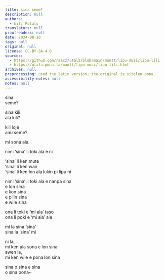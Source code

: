 ```yaml
---
title: sina seme?
description: null
authors:
  - kili Potato
translators: null
proofreaders: null
date: 2024-08-10
tags: null
original: null
license: CC-BY-SA-4.0
sources:
  - https://github.com/raacz/utala/blob/main/mamtt/lipu-musi/lipu-lili.md
  - https://utala.pona.la/mamtt/lipu-musi/lipu-lili.html
archives: null
preprocessing: used the latin version; the original is sitelen pona.
accessibility-notes: null
notes: null
---
```


sina  
seme?

sina kili  
ala kili?

kili loje  
anu seme?

mi sona ala.

nimi ‘sina’ li toki ala e ni

‘sina’ li ken mute  
‘sina’ li ken wan  
‘sina’ li ken lon ala lukin pi lipu ni

nimi ‘sina’ li toki ala e nanpa sina  
e lon sina  
e kon sina  
e pilin sina  
e wile sina

ona li toki e ‘mi ala’ taso  
ona li poki e ‘mi ala’ ale

mi la sina ‘sina’  
sina la ‘sina’ mi

ni la,  
mi ken ala sona e lon sina  
awen la,  
mi ken wile e pona lon sina

sina o sina e sina  
o sina pona~
